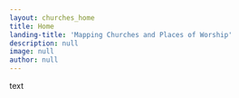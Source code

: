 ```yaml
---
layout: churches_home
title: Home
landing-title: 'Mapping Churches and Places of Worship'
description: null
image: null
author: null
---
```


text